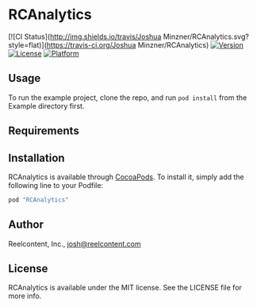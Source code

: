 # RCAnalytics

[![CI Status](http://img.shields.io/travis/Joshua Minzner/RCAnalytics.svg?style=flat)](https://travis-ci.org/Joshua Minzner/RCAnalytics)
[![Version](https://img.shields.io/cocoapods/v/RCAnalytics.svg?style=flat)](http://cocoapods.org/pods/RCAnalytics)
[![License](https://img.shields.io/cocoapods/l/RCAnalytics.svg?style=flat)](http://cocoapods.org/pods/RCAnalytics)
[![Platform](https://img.shields.io/cocoapods/p/RCAnalytics.svg?style=flat)](http://cocoapods.org/pods/RCAnalytics)

## Usage

To run the example project, clone the repo, and run `pod install` from the Example directory first.

## Requirements

## Installation

RCAnalytics is available through [CocoaPods](http://cocoapods.org). To install
it, simply add the following line to your Podfile:

```ruby
pod "RCAnalytics"
```

## Author

Reelcontent, Inc., josh@reelcontent.com

## License

RCAnalytics is available under the MIT license. See the LICENSE file for more info.
